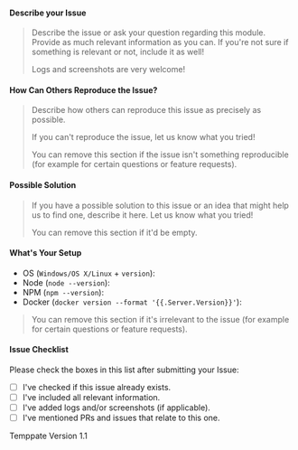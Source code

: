 #### Describe your Issue

> Describe the issue or ask your question regarding this module.
> Provide as much relevant information as you can. If you're not sure if something
> is relevant or not, include it as well!
> 
> Logs and screenshots are very welcome!

#### How Can Others Reproduce the Issue?

> Describe how others can reproduce this issue as precisely as possible.
> 
> If you can't reproduce the issue, let us know what you tried!
> 
> You can remove this section if the issue isn't something reproducible
> (for example for certain questions or feature requests).

#### Possible Solution

> If you have a possible solution to this issue or an idea that might
> help us to find one, describe it here. Let us know what you tried!
>
> You can remove this section if it'd be empty.

#### What's Your Setup

- OS (`Windows/OS X/Linux` + `version`):
- Node (`node --version`):
- NPM (`npm --version`):
- Docker (`docker version --format '{{.Server.Version}}'`):

> You can remove this section if it's irrelevant to the issue
> (for example for certain questions or feature requests).

#### Issue Checklist

Please check the boxes in this list after submitting your Issue:

- [ ] I've checked if this issue already exists.
- [ ] I've included all relevant information.
- [ ] I've added logs and/or screenshots (if applicable).
- [ ] I've mentioned PRs and issues that relate to this one.

Temppate Version 1.1
